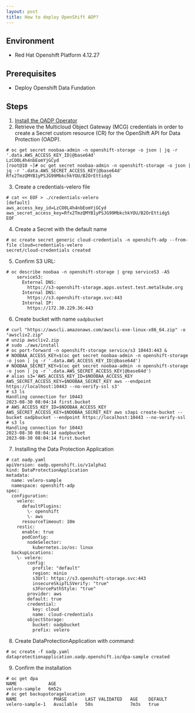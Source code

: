 ```yaml
---
layout: post
title: How to deploy OpenShift ADP?
---
```


## Environment
- Red Hat Openshift Platform 4.12.27

## Prerequisites
- Deploy Openshift Data Fundation

## Steps 
1. [Install the OADP Operator](https://docs.openshift.com/container-platform/4.12/backup_and_restore/application_backup_and_restore/installing/installing-oadp-mcg.html)
2. Retrieve the Multicloud Object Gateway (MCG) credentials in order to create a Secret custom resource (CR) for the OpenShift API for Data Protection (OADP).
```
# oc get secret noobaa-admin -n openshift-storage -o json | jq -r '.data.AWS_ACCESS_KEY_ID|@base64d'
LzCO0L4h4nbEomYjGCyd
[root@10 ~]# oc get secret noobaa-admin -n openshift-storage -o json | jq -r '.data.AWS_SECRET_ACCESS_KEY|@base64d'
Rfx2TmzQMYB1yPSJG99MbkchkYOU/B2OrEttidg5
```
3. Create a credentials-velero file
```
# cat << EOF > ./credentials-velero
[default]
aws_access_key_id=LzCO0L4h4nbEomYjGCyd
aws_secret_access_key=Rfx2TmzQMYB1yPSJG99MbkchkYOU/B2OrEttidg5
EOF
```
4. Create a Secret with the default name
```
# oc create secret generic cloud-credentials -n openshift-adp --from-file cloud=credentials-velero
secret/cloud-credentials created
```
5. Confirm S3 URL:
```
# oc describe noobaa -n openshift-storage | grep serviceS3 -A5
    serviceS3:
      External DNS:
        https://s3-openshift-storage.apps.ostest.test.metalkube.org
      Internal DNS:
        https://s3.openshift-storage.svc:443
      Internal IP:
        https://172.30.229.36:443
```
6. Create bucket with name `oadpbucket` 
```
# curl "https://awscli.amazonaws.com/awscli-exe-linux-x86_64.zip" -o "awscliv2.zip"
# unzip awscliv2.zip
# sudo ./aws/install
# oc port-forward -n openshift-storage service/s3 10443:443 &
# NOOBAA_ACCESS_KEY=$(oc get secret noobaa-admin -n openshift-storage -o json | jq -r '.data.AWS_ACCESS_KEY_ID|@base64d')
# NOOBAA_SECRET_KEY=$(oc get secret noobaa-admin -n openshift-storage -o json | jq -r '.data.AWS_SECRET_ACCESS_KEY|@base64d')
# alias s3='AWS_ACCESS_KEY_ID=$NOOBAA_ACCESS_KEY AWS_SECRET_ACCESS_KEY=$NOOBAA_SECRET_KEY aws --endpoint https://localhost:10443 --no-verify-ssl s3'
# s3 ls
Handling connection for 10443
2023-08-30 08:04:14 first.bucket
# AWS_ACCESS_KEY_ID=$NOOBAA_ACCESS_KEY AWS_SECRET_ACCESS_KEY=$NOOBAA_SECRET_KEY aws s3api create-bucket --bucket oadpbucket --endpoint https://localhost:10443 --no-verify-ssl
# s3 ls
Handling connection for 10443
2023-08-30 08:04:14 oadpbucket
2023-08-30 08:04:14 first.bucket
```
7. Installing the Data Protection Application
```
# cat oadp.yaml 
apiVersion: oadp.openshift.io/v1alpha1
kind: DataProtectionApplication
metadata:
  name: velero-sample
  namespace: openshift-adp
spec:
  configuration:
    velero:
      defaultPlugins:
        \- openshift
        \- aws
      resourceTimeout: 10m
    restic:
      enable: true
      podConfig:
        nodeSelector:
          kubernetes.io/os: linux
  backupLocations:
    \- velero:
        config:
          profile: "default"
          region: minio
          s3Url: https://s3.openshift-storage.svc:443 
          insecureSkipTLSVerify: "true"
          s3ForcePathStyle: "true"
        provider: aws
        default: true
        credential:
          key: cloud
          name: cloud-credentials
        objectStorage:
          bucket: oadpbucket
          prefix: velero
```
8. Create DataProtectionApplication with command:
```
# oc create -f oadp.yaml 
dataprotectionapplication.oadp.openshift.io/dpa-sample created
```
9. Confirm the installation
```
# oc get dpa
NAME            AGE
velero-sample   6m52s
# oc get backupstoragelocation
NAME              PHASE       LAST VALIDATED   AGE    DEFAULT
velero-sample-1   Available   50s              7m3s   true
```



